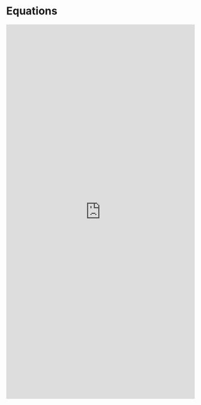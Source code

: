 # Equations
<iframe src="http://localhost:8050/apps/equations" width="100%" height="1000" style="border:0"></iframe>
